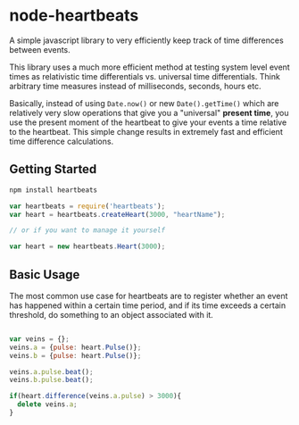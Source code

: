 # node-heartbeats

A simple javascript library to very efficiently keep track of time differences between events.

This library uses a much more efficient method at testing system level event times as relativistic time differentials vs. universal time differentials. Think arbitrary time measures instead of milliseconds, seconds, hours etc.

Basically, instead of using `Date.now()` or new `Date().getTime()` which are relatively very slow operations that give you a "universal" **present time**, you use the present moment of the heartbeat to give your events a time relative to the heartbeat. This simple change results in extremely fast and efficient time difference calculations.

## Getting Started

```bash
npm install heartbeats
```

```javascript
var heartbeats = require('heartbeats');
var heart = heartbeats.createHeart(3000, "heartName");

// or if you want to manage it yourself

var heart = new heartbeats.Heart(3000);

```

## Basic Usage
The most common use case for heartbeats are to register whether an event has happened within a certain time period, and if its time exceeds a certain threshold, do something to an object associated with it.

```javascript

var veins = {};
veins.a = {pulse: heart.Pulse()};
veins.b = {pulse: heart.Pulse()};

veins.a.pulse.beat();
veins.b.pulse.beat();

if(heart.difference(veins.a.pulse) > 3000){
  delete veins.a;
}

```

